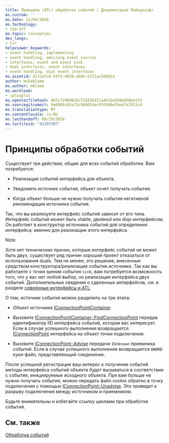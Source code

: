 ```yaml
---
title: Принципы (ATL) обработка событий | Документация Майкрософт
ms.custom: ''
ms.date: 11/04/2016
ms.technology:
- cpp-atl
ms.topic: conceptual
dev_langs:
- C++
helpviewer_keywords:
- event handling, implementing
- event handling, advising event sources
- interfaces, event and event sink
- dual interfaces, event interfaces
- event handling, dual event interfaces
ms.assetid: d17ca7cb-54f2-4658-ab8b-b721ac56801d
author: mikeblome
ms.author: mblome
ms.workload:
- cplusplus
ms.openlocfilehash: 065c7296982bc715d35431a441be5b0e8506e1fd
ms.sourcegitcommit: 9a0905c03a73c904014ec9fd3d6e59e4fa7813cd
ms.translationtype: MT
ms.contentlocale: ru-RU
ms.lasthandoff: 08/29/2018
ms.locfileid: "43197307"
---
```

# <a name="event-handling-principles"></a>Принципы обработки событий
Существует три действия, общие для всех событий обработки. Вам потребуется:  
  
-   Реализация событий интерфейса для объекта.  
  
-   Уведомить источник события, объект хочет получать события.  
  
-   Когда объект больше не нужно получать события негативной рекомендации источника события.  
  
 Так, что вы реализуете интерфейс событий зависит от его типа. Интерфейс событий может быть vtable, двойной или disp-интерфейсом. Он работает в конструктор источника событий для определения интерфейса; именно для реализации этого интерфейса.  
  
> [!NOTE]
>  Хотя нет технических причин, которые интерфейс событий не может быть двух, существует ряд причин хороший проект отказаться от использования duals. Тем не менее, это решение, внесенные средством конструктора/реализации события *источника*. Так как вы работаете с точки зрения события `sink`, вам потребуется возможность того, что у вас нет любой выбор, но реализация интерфейса двух событий. Дополнительные сведения о сдвоенных интерфейсов, см. в разделе [сдвоенные интерфейсы и ATL](../atl/dual-interfaces-and-atl.md).  
  
 О том, источник события можно разделить на три этапа:  
  
-   Объект источника [IConnectionPointContainer](/windows/desktop/api/ocidl/nn-ocidl-iconnectionpointcontainer).  
  
-   Вызовите [IConnectionPointContainer::FindConnectionPoint](/windows/desktop/api/ocidl/nf-ocidl-iconnectionpointcontainer-findconnectionpoint) передав идентификатор IID интерфейса событий, которая вас интересует. Если в случае успешного выполнения возвращается [IConnectionPoint](/windows/desktop/api/ocidl/nn-ocidl-iconnectionpoint) интерфейса на объект точки подключения.  
  
-   Вызовите [IConnectionPoint::Advise](/windows/desktop/api/ocidl/nf-ocidl-iconnectionpoint-advise) передачи `IUnknown` приемника событий. Если в случае успешного выполнения возвращается `DWORD` куки-файл, представляющий соединение.  
  
 После успешной регистрации ваш интерес к получение событий методы интерфейса событий объекта будет вызываться в соответствии с события, инициируемые исходного объекта. При вам больше не нужно получать события, можно передать файл cookie обратно в точку подключения с помощью [IConnectionPoint::Unadvise](/windows/desktop/api/ocidl/nf-ocidl-iconnectionpoint-unadvise). Это приведет к разрыву подключения между источником и приемником.  
  
 Будьте внимательны и избегайте ссылку циклами при обработке событий.  
  
## <a name="see-also"></a>См. также  
 [Обработка событий](../atl/event-handling-and-atl.md)

